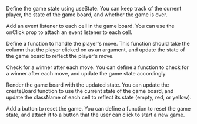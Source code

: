 Define the game state using useState. You can keep track of the current player, the state of the game board, and whether the game is over.

Add an event listener to each cell in the game board. You can use the onClick prop to attach an event listener to each cell.

Define a function to handle the player's move. This function should take the column that the player clicked on as an argument, and update the state of the game board to reflect the player's move.

Check for a winner after each move. You can define a function to check for a winner after each move, and update the game state accordingly.

Render the game board with the updated state. You can update the createBoard function to use the current state of the game board, and update the className of each cell to reflect its state (empty, red, or yellow).

Add a button to reset the game. You can define a function to reset the game state, and attach it to a button that the user can click to start a new game.
